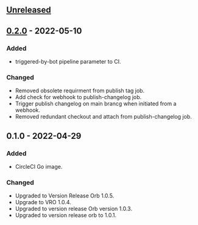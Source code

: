 <a name="unreleased"></a>
## [Unreleased]


<a name="0.2.0"></a>
## [0.2.0] - 2022-05-10
### Added
- triggered-by-bot pipeline parameter to CI.

### Changed
- Removed obsolete requirment from publish tag job.
- Add check for webhook to publish-changelog job.
- Trigger publish changelog on main brancg when initiated from a webhook.
- Removed redundant checkout and attach from publish-changelog job.


<a name="0.1.0"></a>
## 0.1.0 - 2022-04-29
### Added
- CircleCI Go image.

### Changed
- Upgraded to Version Release Orb 1.0.5.
- Upgrade to VRO 1.0.4.
- Upgraded to version release Orb version 1.0.3.
- Upgraded to version release orb to 1.0.1.


[Unreleased]: https://github.com/kohirens/docker-circleci-go.git/compare/0.2.0...HEAD
[0.2.0]: https://github.com/kohirens/docker-circleci-go.git/compare/0.1.0...0.2.0
